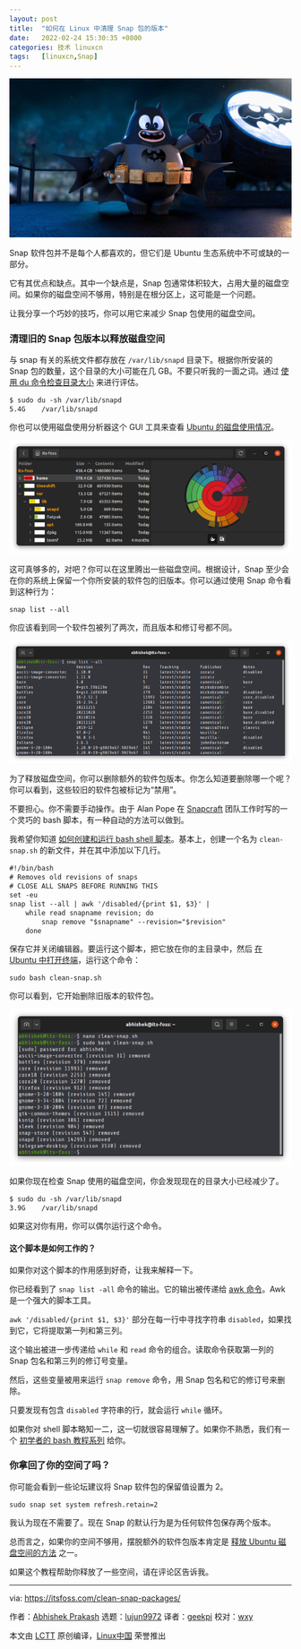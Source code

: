 ```yaml
---
layout: post
title:	"如何在 Linux 中清理 Snap 包的版本"
date:	2022-02-24 15:30:35 +0800 
categories:	技术 linuxcn 
tags:	[linuxcn,Snap]
---
```



![](/Asserts/Images/album/202202/24/153025zxi8112125hrxrl8.jpg)


Snap 软件包并不是每个人都喜欢的，但它们是 Ubuntu 生态系统中不可或缺的一部分。


它有其优点和缺点。其中一个缺点是，Snap 包通常体积较大，占用大量的磁盘空间。如果你的磁盘空间不够用，特别是在根分区上，这可能是一个问题。


让我分享一个巧妙的技巧，你可以用它来减少 Snap 包使用的磁盘空间。


### 清理旧的 Snap 包版本以释放磁盘空间


与 snap 有关的系统文件都存放在 `/var/lib/snapd` 目录下。根据你所安装的 Snap 包的数量，这个目录的大小可能在几 GB。不要只听我的一面之词。通过 [使用 du 命令检查目录大小](https://linuxhandbook.com/find-directory-size-du-command/) 来进行评估。



```
$ sudo du -sh /var/lib/snapd
5.4G    /var/lib/snapd

```

你也可以使用磁盘使用分析器这个 GUI 工具来查看 [Ubuntu 的磁盘使用情况](https://itsfoss.com/check-free-disk-space-linux/)。


![Snap disk usage](/Asserts/Images/album/202202/24/153035vxlv8ajvl1aailvf.png)


这可真够多的，对吧？你可以在这里腾出一些磁盘空间。根据设计，Snap 至少会在你的系统上保留一个你所安装的软件包的旧版本。你可以通过使用 Snap 命令看到这种行为：



```
snap list --all

```

你应该看到同一个软件包被列了两次，而且版本和修订号都不同。


![Snap keeps at least two versions of each package](/Asserts/Images/album/202202/24/153037c2mj5h5jl12o2865.png)


为了释放磁盘空间，你可以删除额外的软件包版本。你怎么知道要删除哪一个呢？你可以看到，这些较旧的软件包被标记为“禁用”。


不要担心。你不需要手动操作。由于 Alan Pope 在 [Snapcraft](https://snapcraft.io/) 团队工作时写的一个灵巧的 bash 脚本，有一种自动的方法可以做到。


我希望你知道 [如何创建和运行 bash shell 脚本](https://itsfoss.com/run-shell-script-linux/)。基本上，创建一个名为 `clean-snap.sh` 的新文件，并在其中添加以下几行。



```
#!/bin/bash
# Removes old revisions of snaps
# CLOSE ALL SNAPS BEFORE RUNNING THIS
set -eu
snap list --all | awk '/disabled/{print $1, $3}' |
    while read snapname revision; do
        snap remove "$snapname" --revision="$revision"
    done

```

保存它并关闭编辑器。要运行这个脚本，把它放在你的主目录中，然后 [在 Ubuntu 中打开终端](https://itsfoss.com/open-terminal-ubuntu/)，运行这个命令：



```
sudo bash clean-snap.sh

```

你可以看到，它开始删除旧版本的软件包。


![Removing old snap package versions](/Asserts/Images/album/202202/24/153039v1i90stbaa0aa101.png)


如果你现在检查 Snap 使用的磁盘空间，你会发现现在的目录大小已经减少了。



```
$ sudo du -sh /var/lib/snapd
3.9G    /var/lib/snapd

```

如果这对你有用，你可以偶尔运行这个命令。


#### 这个脚本是如何工作的？


如果你对这个脚本的作用感到好奇，让我来解释一下。


你已经看到了 `snap list -all` 命令的输出。它的输出被传递给 [awk 命令](https://linuxhandbook.com/awk-command-tutorial/)。Awk 是一个强大的脚本工具。


`awk '/disabled/{print $1, $3}'` 部分在每一行中寻找字符串 `disabled`，如果找到它，它将提取第一列和第三列。


这个输出被进一步传递给 `while` 和 `read` 命令的组合。读取命令获取第一列的 Snap 包名和第三列的修订号变量。


然后，这些变量被用来运行 `snap remove` 命令，用 Snap 包名和它的修订号来删除。


只要发现有包含 `disabled` 字符串的行，就会运行 `while` 循环。


如果你对 shell 脚本略知一二，这一切就很容易理解了。如果你不熟悉，我们有一个 [初学者的 bash 教程系列](https://linuxhandbook.com/tag/bash-beginner/) 给你。


### 你拿回了你的空间了吗？


你可能会看到一些论坛建议将 Snap 软件包的保留值设置为 2。



```
sudo snap set system refresh.retain=2

```

我认为现在不需要了。现在 Snap 的默认行为是为任何软件包保存两个版本。


总而言之，如果你的空间不够用，摆脱额外的软件包版本肯定是 [释放 Ubuntu 磁盘空间的方法](https://itsfoss.com/free-up-space-ubuntu-linux/) 之一。


如果这个教程帮助你释放了一些空间，请在评论区告诉我。




---


via: <https://itsfoss.com/clean-snap-packages/>


作者：[Abhishek Prakash](https://itsfoss.com/author/abhishek/) 选题：[lujun9972](https://github.com/lujun9972) 译者：[geekpi](https://github.com/geekpi) 校对：[wxy](https://github.com/wxy)


本文由 [LCTT](https://github.com/LCTT/TranslateProject) 原创编译，[Linux中国](https://linux.cn/) 荣誉推出

